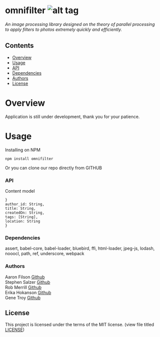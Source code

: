 # omnifilter        ![alt tag](https://travis-ci.org/ocgears/omnifilter.svg?branch=master)
###### An image processing library designed on the theory of parallel processing to apply filters to photos extremely quickly and efficiently.

## Contents
+   [Overview](https://github.com/ocgears/omnifilter#overview)
+   [Usage](https://github.com/ocgears/omnifilter#usage)
+   [API](https://github.com/ocgears/omnifilter#api)
+   [Dependencies](https://github.com/ocgears/omnifilter#dependencies)
+   [Authors](https://github.com/ocgears/omnifilter#authors)
+   [License](https://github.com/ocgears/omnifilter#license)

# Overview
Application is still under development, thank you for your patience.

# Usage
Installing on NPM
```
npm install omnifilter
```

Or you can clone our repo directly from GITHUB

### API
Content model
```
}
author_id: String,
title: String,
createdOn: String,
tags: [String],
location: String
}
```

### Dependencies
assert,
babel-core,
babel-loader,
bluebird,
ffi,
html-loader,
jpeg-js,
lodash,
nooocl,
path,
ref,
underscore,
webpack

### Authors
Aaron Filson [Github](https://github.com/aaronfilson)<br/>
Stephen Salzer [Github](https://github.com/scoobahsteve)</br>
Rob Merrill [Github](https://github.com/robgmerrill)</br>
Erika Hokanson [Github](https://github.com/erikawho)<br>
Gene Troy [Github](https://github.com/energene)<br/>

## License

This project is licensed under the terms of the MIT license. (view file titled [LICENSE](https://github.com/ocgears/omnifilter/blob/master/LICENSE))
